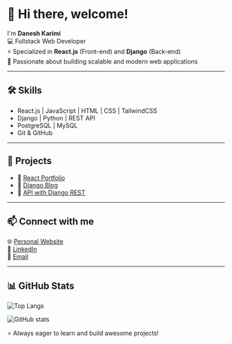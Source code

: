 # 👋 Hi there, welcome!

I'm **Danesh Karimi**  
💻 Fullstack Web Developer  
⚡ Specialized in **React.js** (Front-end) and **Django** (Back-end)  
🚀 Passionate about building scalable and modern web applications  

---

## 🛠 Skills
- React.js | JavaScript | HTML | CSS | TailwindCSS
- Django | Python | REST API
- PostgreSQL | MySQL
- Git & GitHub

---

## 📌 Projects
- 🔗 [React Portfolio](link-to-project)
- 🔗 [Django Blog](link-to-project)
- 🔗 [API with Django REST](link-to-project)

---

## 📫 Connect with me
🌐 [Personal Website](www.linkedin.com/in/danesh-karimi-17942337b)  
💼 [LinkedIn](www.linkedin.com/in/danesh-karimi-17942337b)  
📧 [Email](mailto:daneshkarimi70@gmail.com)  

---
## 📊 GitHub Stats

![Top Langs](https://github-readme-stats.vercel.app/api/top-langs/?username=daneshkarimi2000&layout=compact&theme=radical)

![GitHub stats](https://github-readme-stats.vercel.app/api?username=daneshkarimi2000&show_icons=true&theme=radical)


⭐️ Always eager to learn and build awesome projects!
